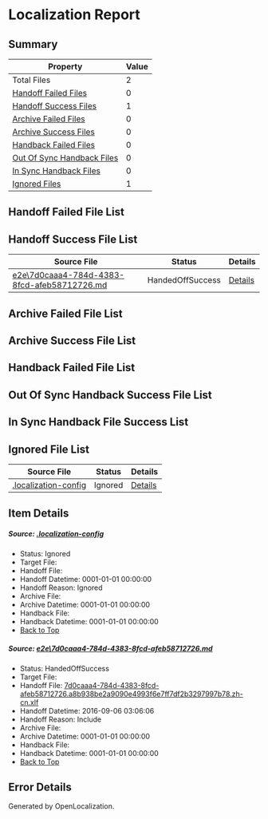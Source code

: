 # <a name='report-top'></a> Localization Report

## Summary
 Property | Value 
 -------- | ----- 
 Total Files | 2
[ Handoff Failed Files ](#handoff-failed-list)| 0
[ Handoff Success Files ](#handoff-success-list)| 1
[ Archive Failed Files ](#archive-failed-list)| 0
[ Archive Success Files ](#archive-success-list)| 0
[ Handback Failed Files ](#handback-failed-list)| 0
[ Out Of Sync Handback Files ](#outofsync-handback-success-list)| 0
[ In Sync Handback Files ](#insync-handback-success-list)| 0
[ Ignored Files ](#ignored-list)| 1

## <a name='handoff-failed-list'></a> Handoff Failed File List

## <a name='handoff-success-list'></a> Handoff Success File List
 Source File | Status | Details 
 ----------- | ------ | ------- 
 [e2e\7d0caaa4-784d-4383-8fcd-afeb58712726.md](https://github.com/OpenLocalizationTestOrg/ol-test0/blob/3f39f3675436a09efb25e6dd60eedb42a50982f7/e2e/7d0caaa4-784d-4383-8fcd-afeb58712726.md) | HandedOffSuccess | [Details](#b54113fabcdcdecdb8fb7fad646459f2f475cdd91)

## <a name='archive-failed-list'></a> Archive Failed File List

## <a name='archive-success-list'></a> Archive Success File List

## <a name='handback-failed-list'></a> Handback Failed File List

## <a name='outofsync-handback-success-list'></a> Out Of Sync Handback Success File List

## <a name='insync-handback-success-list'></a> In Sync Handback File Success List

## <a name='ignored-list'></a> Ignored File List
 Source File | Status | Details 
 ----------- | ------ | ------- 
 [.localization-config](https://github.com/OpenLocalizationTestOrg/ol-test0/blob/3f39f3675436a09efb25e6dd60eedb42a50982f7/.localization-config) | Ignored | [Details](#3d4f252ac210baf56311d7e97dcc2db10974dbd20)

## Item Details
##### <a name='3d4f252ac210baf56311d7e97dcc2db10974dbd20'></a> Source: [.localization-config](https://github.com/OpenLocalizationTestOrg/ol-test0/blob/3f39f3675436a09efb25e6dd60eedb42a50982f7/.localization-config)
* Status: Ignored
* Target File: 
* Handoff File: 
* Handoff Datetime: 0001-01-01 00:00:00
* Handoff Reason: Ignored
* Archive File: 
* Archive Datetime: 0001-01-01 00:00:00
* Handback File: 
* Handback Datetime: 0001-01-01 00:00:00
* [Back to Top](#report-top)

##### <a name='b54113fabcdcdecdb8fb7fad646459f2f475cdd91'></a> Source: [e2e\7d0caaa4-784d-4383-8fcd-afeb58712726.md](https://github.com/OpenLocalizationTestOrg/ol-test0/blob/3f39f3675436a09efb25e6dd60eedb42a50982f7/e2e/7d0caaa4-784d-4383-8fcd-afeb58712726.md)
* Status: HandedOffSuccess
* Target File: 
* Handoff File: [7d0caaa4-784d-4383-8fcd-afeb58712726.a8b938be2a9090e4993f6e7ff7df2b3297997b78.zh-cn.xlf](https://github.com/OpenLocalizationTestOrg/ol-test0-handoff/blob/99c6ec8909c9f1e030dc4486989f9801ca1ce25d/ol-handoff/OpenLocalizationTestOrg/ol-test0-zhcn/ci/ht/7d0caaa4-784d-4383-8fcd-afeb58712726.a8b938be2a9090e4993f6e7ff7df2b3297997b78.zh-cn.xlf)
* Handoff Datetime: 2016-09-06 03:06:06
* Handoff Reason: Include
* Archive File: 
* Archive Datetime: 0001-01-01 00:00:00
* Handback File: 
* Handback Datetime: 0001-01-01 00:00:00
* [Back to Top](#report-top)


## Error Details

Generated by OpenLocalization.
